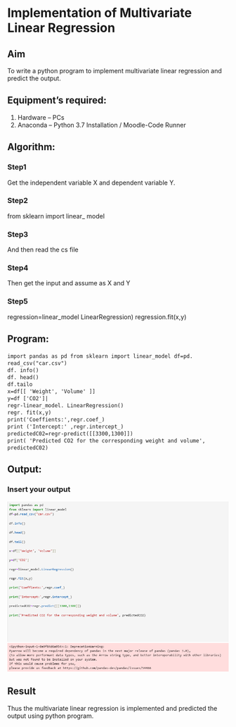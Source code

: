 # Implementation of Multivariate Linear Regression
## Aim
To write a python program to implement multivariate linear regression and predict the output.
## Equipment’s required:
1.	Hardware – PCs
2.	Anaconda – Python 3.7 Installation / Moodle-Code Runner
## Algorithm:
### Step1
Get the independent variable X and dependent variable Y.
### Step2
from sklearn import linear_ model
### Step3
And then read the cs file
### Step4
Then get the input and assume as X and Y
### Step5
regression=linear_model LinearRegression) regression.fit(x,y)
## Program:
```
import pandas as pd from sklearn import linear_model df=pd. read_csv("car.csv")
df. info()
df. head()
df.tailo
x=df[[ 'Weight', 'Volume' ]]
y=df ['CO2']|
regr-linear_model. LinearRegression()
regr. fit(x,y)
print('Coeffients:',regr.coef_)
print ('Intercept:' ,regr.intercept_)
predictedC02=regr-predict([[3300,1300]])
print( 'Predicted CO2 for the corresponding weight and volume', predictedC02)
```
## Output:
### Insert your output
![alt text](<Screenshot 2025-01-03 160625-1.png>)
<br>

## Result
Thus the multivariate linear regression is implemented and predicted the output using python program.
